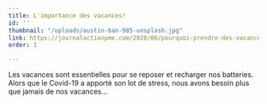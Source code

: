 ```yaml
---
title: L'importance des vacances!
id: ''
thumbnail: "/uploads/austin-ban-985-unsplash.jpg"
link: https://journalactionpme.com/2020/06/pourquoi-prendre-des-vacances-est-il-plus-important-quon-le-pense-un-cas-vecu/?mc_cid=c88e42d3e9&mc_eid=76a324a72b
order: 1

---
```

Les vacances sont essentielles pour se reposer et recharger nos batteries. Alors que le Covid-19 a apporté son lot de stress, nous avons besoin plus que jamais de nos vacances...